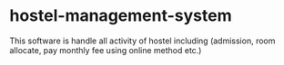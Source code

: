 # hostel-management-system
This software is handle all activity of hostel including (admission, room allocate, pay monthly fee using online method etc.)
